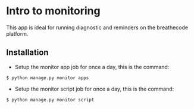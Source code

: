 # Intro to monitoring

This app is ideal for running diagnostic and reminders on the breathecode platform.

## Installation

- Setup the monitor app job for once a day, this is the command:
```
$ python manage.py monitor apps
```

- Setup the monitor script job for once a day, this is the command:
```
$ python manage.py monitor script
```
